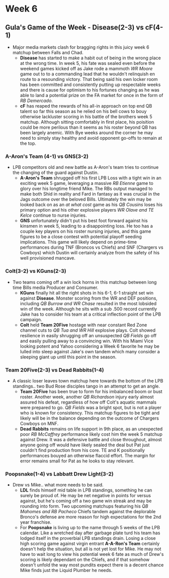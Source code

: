 # Week 6

## Gula's Game of the Week - Disease(2-3) vs cF(4-1)
- Major media markets clash for bragging rights in this juicy week 6 matchup between Falls and Chad.
    - **Disease** has started to make a habit out of being in the wrong place at the wrong time.  In week 5, his fate was sealed even before the weekend games kicked off as Jake rode a mammoth *WR Moore* game out to to a commanding lead that he wouldn't relinquish en route to a resounding victory.  That being said his own locker room has been committed and consistently putting up respectable weeks and there is cause for optimism to his fortunes changing as he was able to land a potential prize on the FA market for once in the form of *RB Demercado*.
    - **cF** has reaped the rewards of his all-in approach on top end QB talent so far this season as he relied on his bell cows to bouy otherwise lackluster scoring in his battle of the brothers week 5 matchup.  Although sitting comfortably in first place, his poisition could be more perilous than it seems as his roster beyond QB has been largely anemic.  With Bye weeks around the corner he may need to simply stay healthy and avoid opponent go-offs to remain at the top.


### A-Aron's Team (4-1) vs GNS(3-2)
- LPB competitors old and new battle as A-Aron's team tries to continue the changing of the guard against Dustin.
    - **A-Aron's Team** shrugged off his first LPB Loss with a tight win in an exciting week 5 game, leveraging a massive *RB Etienne* game to glory over his longtime friend Mike.  The RBs output managed to make both Shid in reality and Fard in fantasy as it was crucial in the Jags outcome over the beloved Bills.  Ultimately the win may be looked back on as an *at what cost* game as his *QB Cousins* loses his primary option and his other explosive players *WR Olave and TE Kelce* continue to nurse injuries.
    - **GNS** unfortunately didn't put his best foot forward against his kinsmen in week 5, leading to a disappointing loss.  He too has a couple key players on his roster nursing injuries, and this game figures to be a close contest with potential playoff seeding implications.  This game will likely depend on prime-time performances during TNF (Broncos vs Chiefs) and SNF (Chargers vs Cowboys) which Dustin will certainly analyze from the safety of his well provisioned mancave.
  
### Colt(3-2) vs KGuns(2-3)
- Two teams coming off a win lock horns in this matchup between long time Bills media Producer and Consumer.
    - **KGuns** finally hit all the right shots in his 6-1, 6-1 straight set win against **Disease**.  Monster scoring from the WR and DEF positions, including *QB Burrow and WR Chase* resulted in the most lobsided win of the week.  Although he sits with a sub .500 record currently Jake has to consider his team at a critical inflection point of the LPB campaign.
    - **Colt** held **Team 20Five** hostage with near constant Red Zone channel cuts to *QB Tua and WR Hill* explosive plays.  Colt showed resilience in easily shrugging off an unsuspected *QB Fields* go off and easily pulling away to a convincing win.  With his Miami Vice looking potent and Yahoo considering a Week 6 favorite he may be lulled into sleep against Jake's own tandem which many consider a sleeping giant up until this point in the season.

### Team 20Five(2-3) vs Dead Rabbits(1-4)
- A classic loser leaves town matchup here towards the bottom of the LPB standings.. two Bud Rose disciples tango in an attempt to get an angle.
    - **Team 20Five** has been true to form for his imbalanced boom or bust roster.  Another week, another *QB Richardson* injury early almost assured his defeat, regardless of how off Colt's aquatic mammals were prepared to go.  *QB Fields* was a bright spot, but is not a player who is known for consistency.  This matchup figures to be tight and likely will be in the balance depending on the outcome of Chargers Cowboys on MNF.
    - **Dead Rabbits** remains on life support in 9th place, as an unexpected poor *RB McCaffrey* performance likely cost him the week 5 matchup against Drew.  It was a defensive battle and close throughout, almost anyone going off would have likely sealed the deal but Pat just couldn't find production from his core.  TE and K positionally performances bouyed an otherwise flaccid effort.  The margin for error remains small for Pat as he looks to stay relevant.

### Poopsnake(1-4) vs Labbatt Drew Light(3-2)
- Drew vs Mike.. what more needs to be said.
    - **LDL** finds himself mid table in LPB standings, something he can surely be proud of.  He may be net negative in points for versus against, but he's coming off a two game win streak and may be rounding into form.  Two upcoming matchups featuring his *QB Mahomes and RB Pacheco* Chiefs tandem against the deplorable Bronco's defense are more reason for high expectations for the 2nd year franchise.
    - For **Poopsnake** is living up to the name through 5 weeks of the LPB calendar.  Like a wretched day after garbage plate turd his team has lodged itself in the proverbial LPB standings drain.  Losing a close high scoring game against virgin entrant **A-A-Ron's Team** certainly doesn't help the situation, but all is not yet lost for Mike.  He may not have to wait long to view his potential week 6 fate as much of Drew's scoring is likely dependant on the Chiefs, and if that somehow doesn't unfold the way most pundits expect there is a decent chance Mike finds just the Liquid Plumber he needs.
